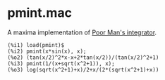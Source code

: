 # pmint.mac

A maxima implementation of [Poor Man's integrator](http://www-sop.inria.fr/cafe/Manuel.Bronstein/pmint/).

    (%i1) load(pmint)$
    (%i2) pmint(x*sin(x), x);
    (%o2) (tan(x/2)^2*x-x+2*tan(x/2))/(tan(x/2)^2+1)
    (%i3) pmint(1/(x+sqrt(x^2+1)), x);
    (%o3) log(sqrt(x^2+1)+x)/2+x/(2*(sqrt(x^2+1)+x))
